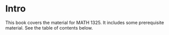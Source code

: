 # Intro

This book covers the material for MATH 1325.  It includes some prerequisite material.  See the table of contents below.

```{tableofcontents}
```